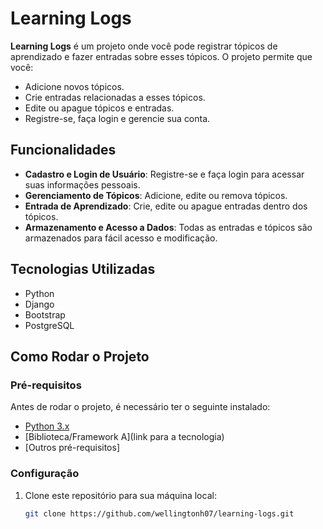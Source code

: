 # Learning Logs

**Learning Logs** é um projeto onde você pode registrar tópicos de aprendizado e fazer entradas sobre esses tópicos. O projeto permite que você:

- Adicione novos tópicos.
- Crie entradas relacionadas a esses tópicos.
- Edite ou apague tópicos e entradas.
- Registre-se, faça login e gerencie sua conta.

## Funcionalidades

- **Cadastro e Login de Usuário**: Registre-se e faça login para acessar suas informações pessoais.
- **Gerenciamento de Tópicos**: Adicione, edite ou remova tópicos.
- **Entrada de Aprendizado**: Crie, edite ou apague entradas dentro dos tópicos.
- **Armazenamento e Acesso a Dados**: Todas as entradas e tópicos são armazenados para fácil acesso e modificação.

## Tecnologias Utilizadas

- Python
- Django
- Bootstrap
- PostgreSQL

## Como Rodar o Projeto

### Pré-requisitos

Antes de rodar o projeto, é necessário ter o seguinte instalado:

- [Python 3.x](https://www.python.org/)
- [Biblioteca/Framework A](link para a tecnologia)
- [Outros pré-requisitos]

### Configuração

1. Clone este repositório para sua máquina local:
   ```bash
   git clone https://github.com/wellingtonh07/learning-logs.git

